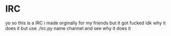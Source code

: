 # IRC
yo so this is a IRC i made orginally for my friends but it got fucked
idk why it does it but use ./irc.py name channel and see why it does it

